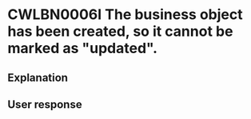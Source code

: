 # CWLBN0006I The business object has been created, so it cannot be marked as "updated".

## Explanation

## User response